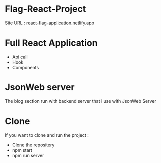 # Flag-React-Project

Site URL : [react-flag-application.netlify.app](https://react-flag-application.netlify.app/)

# Full React Application


- Api call
- Hook
- Components

# JsonWeb server
The blog section run with backend server that i use with JsonWeb Server 

# Clone
If you want to clone and run the project :
- Clone the repositery
- npm start
- npm run server
